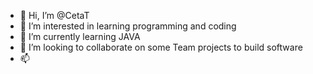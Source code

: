 - 👋 Hi, I’m @CetaT
- 👀 I’m interested in learning programming and coding
- 🌱 I’m currently learning JAVA
- 💞️ I’m looking to collaborate on some Team projects to build software
- 📫 

<!---
CetaT/CetaT is a ✨ special ✨ repository because its `README.md` (this file) appears on your GitHub profile.
You can click the Preview link to take a look at your changes.
--->
